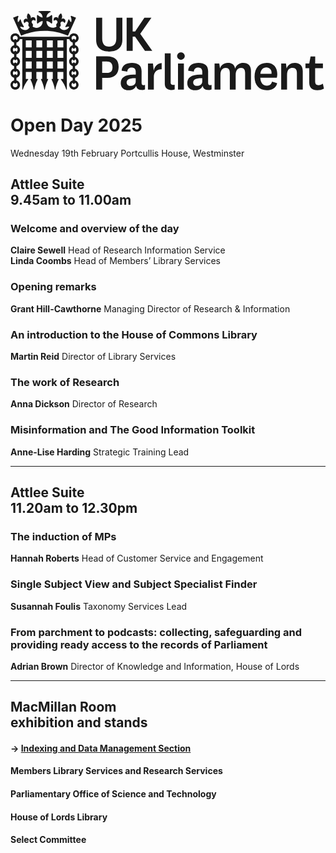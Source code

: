 <svg class="logo" viewBox="0 0 159 40" fill="none" xmlns="http://www.w3.org/2000/svg" focusable="false" aria-hidden="true"><path fill-rule="evenodd" clip-rule="evenodd" d="M30.3206 2.64567L30.723 2.43852C31.4274 2.68118 32.3803 3.0659 33.0728 3.37367L29.0007 12.4944C21.4732 9.15267 12.883 9.15267 5.35546 12.4944L1.29523 3.37367C2.00547 3.0659 2.95838 2.68118 3.66271 2.43852L4.06518 2.64567C3.57977 3.57761 3.47168 4.66063 3.76333 5.67013C4.26363 5.29241 4.61719 4.75264 4.76359 4.1431L5.14239 4.37393C5.47404 5.60261 6.00166 6.76977 6.70493 7.83046L6.59247 8.26252C6.17482 8.04855 5.71227 7.93698 5.243 7.93699C5.08234 7.93777 4.922 7.95162 4.76359 7.97843C5.17842 8.94052 6.10852 9.57921 7.1554 9.62089C8.20228 9.66256 9.1802 9.09981 9.6702 8.17374C9.33972 8.01835 9.09946 7.71912 9.01914 7.36288C8.96282 7.10204 9.01635 6.91096 9.06971 6.72052C9.12289 6.53069 9.1759 6.34149 9.11976 6.08444C9.01631 5.63616 8.60906 5.32453 8.14932 5.34188C7.68959 5.35923 7.30697 5.70066 7.23761 6.15546C6.82687 5.91468 6.59283 5.45774 6.63744 4.98372C6.68206 4.5097 6.99725 4.10445 7.4457 3.94453C7.89415 3.78461 8.39464 3.89897 8.72912 4.2378C8.55213 3.97332 8.4257 3.67832 8.35624 3.36775C8.19123 2.60116 8.37558 1.80089 8.85933 1.18375C9.55788 1.5425 10.061 2.19303 10.2325 2.95936C10.3028 3.27011 10.3148 3.59121 10.268 3.90635C10.4337 3.46345 10.8394 3.15543 11.3106 3.11493C11.7817 3.07442 12.2341 3.30867 12.4729 3.7168C12.7118 4.12494 12.6944 4.63408 12.4283 5.02499C12.1756 4.63717 11.6819 4.48525 11.2549 4.6639C10.8279 4.84255 10.5895 5.30076 10.6882 5.75299C10.7449 6.01837 10.8751 6.16958 11.0048 6.32015C11.1326 6.46845 11.2598 6.61612 11.3156 6.87163C11.3789 7.16536 11.3281 7.47217 11.1735 7.72984L11.1203 7.83638C12.0764 8.57116 13.3669 8.69911 14.4487 8.16638C15.5305 7.63364 16.2158 6.53271 16.2163 5.32684V5.03091C15.2387 5.1864 14.3443 5.67331 13.6831 6.40997L13.3457 6.0726V2.28463L13.689 1.94134C14.3496 2.67463 15.2416 3.15929 16.2163 3.31448C16.2167 1.967 15.3067 0.789395 14.0027 0.449829L14.3519 0.100626C15.291 0.033547 16.238 7.62939e-06 17.1929 7.62939e-06C18.1478 7.62939e-06 19.0948 0.033547 20.0339 0.100626L20.3831 0.449829C19.0769 0.789948 18.1664 1.97072 18.1695 3.3204C19.1441 3.16521 20.0362 2.68055 20.6967 1.94726L21.04 2.29055V6.08444L20.7027 6.42181C20.0415 5.68515 19.1471 5.19824 18.1695 5.04275V5.32684C18.1804 6.53176 18.8743 7.62604 19.9595 8.14979C21.0447 8.67355 22.3331 8.53599 23.2832 7.79495L23.2181 7.69433C23.0651 7.43828 23.0143 7.13388 23.0761 6.84203C23.1327 6.57665 23.263 6.42544 23.3927 6.27488C23.5204 6.12658 23.6476 5.97891 23.7035 5.7234C23.7868 5.27391 23.5413 4.82809 23.1168 4.65831C22.6923 4.48853 22.2071 4.64201 21.9574 5.02499C21.6913 4.63408 21.674 4.12494 21.9128 3.7168C22.1517 3.30867 22.604 3.07442 23.0752 3.11493C23.5463 3.15543 23.9521 3.46345 24.1178 3.90635C24.069 3.59158 24.079 3.27048 24.1474 2.95936C24.3189 2.19303 24.8219 1.5425 25.5205 1.18375C25.9825 1.79054 26.1594 2.56748 26.0058 3.31448C25.9364 3.62505 25.8099 3.92005 25.6329 4.18453C25.9674 3.84571 26.4679 3.73134 26.9164 3.89126C27.3648 4.05119 27.68 4.45643 27.7246 4.93045C27.7692 5.40447 27.5352 5.86141 27.1245 6.1022C27.0551 5.64739 26.6725 5.30596 26.2128 5.28861C25.753 5.27126 25.3458 5.58289 25.2423 6.03117C25.186 6.29201 25.2395 6.48309 25.2929 6.67353C25.3461 6.86336 25.3991 7.05256 25.3429 7.30961C25.2626 7.66586 25.0224 7.96508 24.6919 8.12047C25.1723 9.06531 26.1574 9.64544 27.2167 9.60734C28.2759 9.56924 29.2168 8.91983 29.6281 7.94291C29.4697 7.91611 29.3093 7.90226 29.1487 7.90148C28.6794 7.90146 28.2168 8.01304 27.7992 8.22701L27.6867 7.79495C28.3785 6.73599 28.896 5.57301 29.2197 4.35026L29.6222 4.1431C29.7686 4.75264 30.1221 5.29241 30.6224 5.67013C30.9141 4.66063 30.806 3.57761 30.3206 2.64567ZM56.4574 14.6228V3.3773H53.4093V13.8238C53.4093 16.5997 52.2433 17.9669 49.8285 17.9669C47.4137 17.9669 46.2773 16.6056 46.2773 13.7883V3.3773H43.235V14.611C43.235 19.0204 46.3956 20.4824 49.8344 20.4824C53.2732 20.4824 56.4574 19.0323 56.4574 14.6228ZM62.8613 12.936L67.8685 20.1272H71.5677L65.4773 11.5096L71.1356 3.3773H67.5844L62.9145 10.3199H61.6657V3.3773H58.6235V20.1272H61.6775V12.936H62.8613ZM43.235 39.6553V22.9112H48.6092C52.7878 22.9112 54.5812 24.8466 54.5812 28.2381C54.5812 31.6295 52.5925 33.7839 48.8933 33.7839H46.2773V39.6553H43.235ZM48.5617 31.2681H46.277V25.4382H48.5321C50.4971 25.4382 51.4914 26.4325 51.4914 28.3679C51.4914 30.1613 50.7516 31.2681 48.5617 31.2681ZM66.1643 36.273C66.1643 37.214 66.5905 37.4567 67.1291 37.4567C67.3925 37.4619 67.6543 37.4136 67.8985 37.3147V39.5578C67.3777 39.7821 66.814 39.8892 66.2472 39.8715C64.6847 39.8715 63.7199 39.2205 63.4062 37.7704C62.7552 39.4217 61.2755 39.9899 59.5413 39.9899C57.2389 39.9899 55.6468 38.6523 55.6468 36.4091C55.6468 33.5089 57.9196 31.8576 63.2109 32.118V30.6384C63.2109 29.1587 62.3882 28.5372 61.1098 28.5372C60.5453 28.4869 59.9867 28.6834 59.5782 29.0761C59.1696 29.4688 58.9511 30.0191 58.979 30.5851L56.0789 30.0997C56.2801 27.312 58.6949 26.2052 61.311 26.2052C64.1283 26.2052 66.1703 27.389 66.1703 30.3483L66.1643 36.273ZM58.6235 36.1052C58.6235 34.6255 59.9671 33.8561 63.2046 33.939L63.1987 35.6495C63.1987 37.0995 61.7486 37.8098 60.4997 37.8098C60.0166 37.8684 59.5319 37.714 59.1716 37.3867C58.8114 37.0595 58.6114 36.5917 58.6235 36.1052ZM86.0033 20.9413C86.5189 20.9043 87.026 21.0871 87.3993 21.4446C87.7725 21.8021 87.9771 22.3009 87.9624 22.8175C87.9056 23.8433 87.0573 24.6459 86.03 24.6459C85.0026 24.6459 84.1543 23.8433 84.0975 22.8175C84.0785 22.3091 84.2742 21.8161 84.6368 21.4592C84.9993 21.1023 85.4953 20.9143 86.0033 20.9413ZM87.5131 39.6588V26.5252H84.5538V39.6588H87.5131ZM99.7526 36.273C99.7526 37.214 100.179 37.4567 100.717 37.4567C100.981 37.4619 101.243 37.4136 101.487 37.3147V39.5578C100.966 39.7821 100.402 39.8892 99.8355 39.8715C98.2729 39.8715 97.3082 39.2205 96.9945 37.7704C96.3434 39.4217 94.8637 39.9899 93.1296 39.9899C90.8272 39.9899 89.235 38.6523 89.235 36.4091C89.235 33.5089 91.5078 31.8576 96.7992 32.118V30.6384C96.7992 29.1587 95.9765 28.5372 94.698 28.5372C94.1336 28.4869 93.575 28.6834 93.1664 29.0761C92.7579 29.4688 92.5394 30.0191 92.5673 30.5851L89.6671 30.0997C89.8683 27.312 92.2832 26.2052 94.8993 26.2052C97.7166 26.2052 99.7585 27.389 99.7585 30.3483L99.7526 36.273ZM92.2177 36.0993C92.2177 34.6197 93.5495 33.8561 96.7929 33.939V35.6436C96.7929 37.0937 95.3428 37.8039 94.094 37.8039C93.6108 37.8625 93.1261 37.7081 92.7659 37.3809C92.4057 37.0536 92.2056 36.5859 92.2177 36.0993ZM117.551 26.2084C119.741 26.2084 121.386 27.3921 121.386 30.2153V39.6557H118.427V31.2689C118.427 29.7063 117.835 28.7416 116.408 28.7416C114.982 28.7416 113.668 29.7063 113.668 32.2099V39.6557H110.709V31.2689C110.709 29.7063 110.117 28.7416 108.661 28.7416C107.205 28.7416 105.974 29.7063 105.974 32.2336V39.6557H103.014V26.5221H105.382L105.749 29.0493C106.279 27.2724 107.964 26.0952 109.815 26.2084C111.632 26.2084 113.029 26.9778 113.366 29.1085C114.059 27.0311 115.704 26.2084 117.551 26.2084ZM134.602 36.42L132.015 35.6506C131.791 36.9126 130.641 37.7952 129.364 37.6866C127.322 37.6866 126.209 36.0472 126.097 33.6797H134.442C134.591 33.0995 134.666 32.503 134.667 31.9041C134.667 28.5837 132.838 26.2162 129.34 26.2162C125.57 26.2162 123.202 28.8027 123.202 33.2358C123.202 37.5564 125.647 40.0009 129.228 40.0009C131.761 40.0009 134.01 39.0953 134.602 36.42ZM131.761 31.7269C131.775 31.5575 131.775 31.3873 131.761 31.2179C131.813 30.5045 131.562 29.8022 131.07 29.2831C130.578 28.7639 129.89 28.4759 129.175 28.4894C127.441 28.4894 126.334 29.7145 126.133 31.7328L131.761 31.7269ZM143.575 26.2118C141.586 26.2118 140.077 27.0937 139.367 29.0528L139.053 26.5255H136.638V39.6591H139.597V32.243C139.597 29.5381 140.935 28.745 142.438 28.745C143.942 28.745 144.569 29.7394 144.569 31.3019V39.6591H147.529V30.3076C147.529 27.3956 145.676 26.2118 143.575 26.2118ZM158.218 39.2002C157.15 39.7608 155.955 40.0341 154.749 39.9933C152.305 39.9933 150.796 38.7444 150.796 36.1284V28.8543H148.89V26.5223H150.796L151.476 22.9178H153.808V26.5223H157.703V28.8543H153.779V35.5128C153.779 36.9037 154.371 37.4719 155.454 37.4719C156.258 37.4691 157.039 37.1984 157.673 36.7025L158.218 39.2002ZM71.9171 26.5211L72.2841 30.1019C72.7517 28.0777 73.9472 26.527 76.3088 26.2666V29.3917H75.9004C74.1248 29.3917 72.3492 30.6109 72.3492 33.227V39.6547H69.3898V26.5211H71.9171ZM82.0261 37.2883C81.7079 37.3386 81.3845 37.2371 81.1521 37.014C80.9197 36.7909 80.8051 36.4719 80.8423 36.1519V21.4144H77.883V36.8681C77.883 38.9988 79.3627 39.8807 81.0969 39.8807C81.7018 39.8728 82.3014 39.7668 82.8725 39.567V37.1996C82.5965 37.2718 82.3111 37.3018 82.0261 37.2883Z" fill="currentColor"></path><path fill-rule="evenodd" clip-rule="evenodd" d="M34.3568 19.5326C34.3903 18.4398 33.6467 17.4756 32.5812 17.2303V15.9163C33.7566 15.6357 34.532 14.5148 34.38 13.3159C34.2281 12.117 33.1976 11.225 31.9893 11.2465C30.8956 11.2106 29.9301 11.9552 29.6869 13.0221H4.69812C4.45283 11.9565 3.48863 11.2129 2.39575 11.2465C1.76245 11.2283 1.14966 11.4719 0.701666 11.9199C0.253676 12.3678 0.0100872 12.9806 0.0282634 13.6139C-0.00525611 14.7068 0.738342 15.671 1.80388 15.9163V17.2362C0.744795 17.4958 0 18.4452 0 19.5356C0 20.626 0.744795 21.5754 1.80388 21.835V23.1549C0.744795 23.4145 0 24.3639 0 25.4543C0 26.5447 0.744795 27.4941 1.80388 27.7537V29.0736C0.744795 29.3332 0 30.2826 0 31.373C0 32.4634 0.744795 33.4128 1.80388 33.6724V34.9923C0.641208 35.2836 -0.120351 36.3978 0.0305448 37.5869C0.181441 38.7759 1.19718 39.6646 2.39575 39.6562C3.60403 39.6777 4.63453 38.7857 4.78648 37.5868C4.93843 36.3879 4.16304 35.267 2.98762 34.9864V33.6724C4.0467 33.4128 4.79149 32.4634 4.79149 31.373C4.79149 30.2826 4.0467 29.3332 2.98762 29.0736V27.7537C4.0467 27.4941 4.79149 26.5447 4.79149 25.4543C4.79149 24.3639 4.0467 23.4145 2.98762 23.1549V21.835C4.0467 21.5754 4.79149 20.626 4.79149 19.5356C4.79149 18.4452 4.0467 17.4958 2.98762 17.2362V15.9163C3.84051 15.7247 4.50656 15.0587 4.69812 14.2058H5.94697V39.6562H6.21923C6.82325 37.8427 7.73196 36.1454 8.90632 34.6372V34.3294H7.72258V30.7782H10.6819V34.3294H10.0901V34.6549C10.8779 36.2346 11.436 37.9187 11.7473 39.6562H11.9781C12.2913 37.9184 12.8514 36.2343 13.6413 34.6549V34.3294H13.0494V30.7782H16.0088V34.3294H15.4169V34.6549C16.2048 36.2346 16.7628 37.9187 17.0741 39.6562H17.305C17.6182 37.9184 18.1782 36.2343 18.9681 34.6549V34.3294H18.3763V30.7782H21.3356V34.3294H20.7437V34.6549C21.5316 36.2346 22.0897 37.9187 22.401 39.6562H22.6318C22.945 37.9184 23.5051 36.2343 24.295 34.6549V34.3294H23.7031V30.7782H26.6624V34.3294H25.4787V34.6372C26.6531 36.1454 27.5618 37.8427 28.1658 39.6562H28.4381V14.2058H29.6869C29.8771 15.0594 30.5438 15.7261 31.3974 15.9163V17.2362C30.3383 17.4958 29.5935 18.4452 29.5935 19.5356C29.5935 20.626 30.3383 21.5754 31.3974 21.835V23.1549C30.3383 23.4145 29.5935 24.3639 29.5935 25.4543C29.5935 26.5447 30.3383 27.4941 31.3974 27.7537V29.0736C30.3383 29.3332 29.5935 30.2826 29.5935 31.373C29.5935 32.4634 30.3383 33.4128 31.3974 33.6724V34.9923C30.2431 35.2904 29.4904 36.4002 29.6407 37.5829C29.7909 38.7656 30.7971 39.6521 31.9893 39.6521C33.1815 39.6521 34.1877 38.7656 34.3379 37.5829C34.4881 36.4002 33.7355 35.2904 32.5812 34.9923V33.6724C33.6402 33.4128 34.385 32.4634 34.385 31.373C34.385 30.2826 33.6402 29.3332 32.5812 29.0736V27.7537C33.6402 27.4941 34.385 26.5447 34.385 25.4543C34.385 24.3639 33.6402 23.4145 32.5812 23.1549V21.835C33.6467 21.5897 34.3903 20.6255 34.3568 19.5326ZM3.57993 37.2867C3.59913 37.6062 3.48059 37.9186 3.2543 38.1449C3.02801 38.3712 2.71563 38.4897 2.39619 38.4705C1.83922 38.4962 1.33981 38.1298 1.19721 37.5907C1.05462 37.0517 1.30749 36.4863 1.80431 36.2332C1.86632 36.5085 2.11406 36.7018 2.39619 36.6949C2.67831 36.7018 2.92605 36.5085 2.98806 36.2332C3.37437 36.4385 3.6056 36.85 3.57993 37.2867ZM2.98738 32.4222C3.3737 32.217 3.60493 31.8054 3.57925 31.3687C3.60493 30.932 3.3737 30.5204 2.98738 30.3152C2.92538 30.5905 2.67763 30.7837 2.39551 30.7768C2.11159 30.7832 1.86321 30.5869 1.80364 30.3093C1.42897 30.5293 1.19885 30.9313 1.19885 31.3657C1.19885 31.8002 1.42897 32.2022 1.80364 32.4222C1.86564 32.1469 2.11339 31.9537 2.39551 31.9606C2.67763 31.9537 2.92538 32.1469 2.98738 32.4222ZM3.57925 25.4491C3.60493 25.8858 3.3737 26.2974 2.98738 26.5027C2.92538 26.2273 2.67763 26.0341 2.39551 26.041C2.11339 26.0341 1.86564 26.2273 1.80364 26.5027C1.42897 26.2826 1.19885 25.8807 1.19885 25.4462C1.19885 25.0117 1.42897 24.6097 1.80364 24.3897C1.86321 24.6673 2.11159 24.8636 2.39551 24.8573C2.67763 24.8642 2.92538 24.6709 2.98738 24.3956C3.3737 24.6008 3.60493 25.0124 3.57925 25.4491ZM2.39619 14.2025C2.67831 14.1956 2.92605 14.3888 2.98806 14.6642C3.48488 14.4111 3.73775 13.8456 3.59516 13.3066C3.45256 12.7676 2.95315 12.4012 2.39619 12.4269C1.83922 12.4012 1.33981 12.7676 1.19721 13.3066C1.05462 13.8456 1.30749 14.4111 1.80431 14.6642C1.86632 14.3888 2.11406 14.1956 2.39619 14.2025ZM10.6821 28.9995H7.72278V25.4482H10.6821V28.9995ZM7.72278 23.6738H10.6821V20.1226H7.72278V23.6738ZM10.6821 18.3482H7.72278V14.797H10.6821V18.3482ZM13.049 28.9995H16.0083V25.4482H13.049V28.9995ZM16.0083 23.6738H13.049V20.1226H16.0083V23.6738ZM13.049 18.3482H16.0083V14.797H13.049V18.3482ZM21.3356 28.9995H18.3762V25.4482H21.3356V28.9995ZM18.3762 23.6738H21.3356V20.1226H18.3762V23.6738ZM21.3356 18.3482H18.3762V14.797H21.3356V18.3482ZM23.7035 28.9995H26.6628V25.4482H23.7035V28.9995ZM26.6628 23.6738H23.7035V20.1226H26.6628V23.6738ZM23.7035 18.3482H26.6628V14.797H23.7035V18.3482ZM30.8058 13.6138C30.8196 13.0431 31.2386 12.5636 31.8023 12.4734C32.3659 12.3833 32.9136 12.7083 33.1047 13.2462C33.2957 13.7841 33.0756 14.3817 32.5814 14.6673C32.5814 14.3404 32.3164 14.0754 31.9895 14.0754C31.6626 14.0754 31.3976 14.3404 31.3976 14.6673C31.0113 14.462 30.7801 14.0505 30.8058 13.6138ZM32.1762 38.4271C32.7399 38.3369 33.1589 37.8574 33.1727 37.2867C33.1984 36.85 32.9672 36.4385 32.5808 36.2332C32.5808 36.5601 32.3158 36.8251 31.989 36.8251C31.6621 36.8251 31.3971 36.5601 31.3971 36.2332C30.9028 36.5188 30.6828 37.1164 30.8738 37.6543C31.0649 38.1922 31.6125 38.5172 32.1762 38.4271ZM33.1726 31.3687C33.1983 31.8054 32.9671 32.217 32.5808 32.4222C32.5808 32.0954 32.3158 31.8304 31.9889 31.8304C31.662 31.8304 31.397 32.0954 31.397 32.4222C31.0224 32.2022 30.7922 31.8002 30.7922 31.3657C30.7922 30.9313 31.0224 30.5293 31.397 30.3093C31.397 30.6361 31.662 30.9011 31.9889 30.9011C32.3158 30.9011 32.5808 30.6361 32.5808 30.3093C32.9691 30.5154 33.2007 30.9299 33.1726 31.3687ZM32.5808 26.5027C32.9671 26.2974 33.1983 25.8858 33.1726 25.4491C33.2007 25.0104 32.9691 24.5958 32.5808 24.3897C32.5808 24.7166 32.3158 24.9816 31.9889 24.9816C31.662 24.9816 31.397 24.7166 31.397 24.3897C31.0224 24.6097 30.7922 25.0117 30.7922 25.4462C30.7922 25.8807 31.0224 26.2826 31.397 26.5027C31.397 26.1758 31.662 25.9108 31.9889 25.9108C32.3158 25.9108 32.5808 26.1758 32.5808 26.5027ZM3.57925 19.5339C3.60493 19.9706 3.3737 20.3822 2.98738 20.5875C2.92538 20.3122 2.67763 20.1189 2.39551 20.1258C2.11339 20.1189 1.86564 20.3122 1.80364 20.5875C1.42897 20.3675 1.19885 19.9655 1.19885 19.531C1.19885 19.0965 1.42897 18.6945 1.80364 18.4745C1.86321 18.7522 2.11159 18.9484 2.39551 18.9421C2.67763 18.949 2.92538 18.7557 2.98738 18.4804C3.3737 18.6856 3.60493 19.0972 3.57925 19.5339ZM32.5808 20.5875C32.9671 20.3822 33.1983 19.9706 33.1726 19.5339C33.2007 19.0952 32.9691 18.6806 32.5808 18.4745C32.5808 18.8014 32.3158 19.0664 31.9889 19.0664C31.662 19.0664 31.397 18.8014 31.397 18.4745C31.0224 18.6945 30.7922 19.0965 30.7922 19.531C30.7922 19.9655 31.0224 20.3675 31.397 20.5875C31.397 20.2606 31.662 19.9956 31.9889 19.9956C32.3158 19.9956 32.5808 20.2606 32.5808 20.5875Z" fill="currentColor"></path></svg>

# Open Day 2025

Wednesday 19th February
Portcullis House, Westminster

## Attlee Suite<br>9.45am to 11.00am

### Welcome and overview of the day
**Claire Sewell** Head of Research Information Service<br>
**Linda Coombs** Head of Members’ Library Services

### Opening remarks
**Grant Hill-Cawthorne** Managing Director of Research & Information

### An introduction to the House of Commons Library
**Martin Reid** Director of Library Services

### The work of Research
**Anna Dickson** Director of Research

### Misinformation and The Good Information Toolkit
**Anne-Lise Harding** Strategic Training Lead

---

## Attlee Suite<br>11.20am to 12.30pm

### The induction of MPs
**Hannah Roberts** Head of Customer Service and Engagement

### Single Subject View and Subject Specialist Finder
**Susannah Foulis** Taxonomy Services Lead

### From parchment to podcasts: collecting, safeguarding and providing ready access to the records of Parliament
**Adrian Brown** Director of Knowledge and Information, House of Lords

---
		
## MacMillan Room <br>exhibition and stands

#### &rarr; [Indexing and Data Management Section](idms)

#### Members Library Services and Research Services

#### Parliamentary Office of Science and Technology

#### House of Lords Library

#### Select Committee


